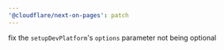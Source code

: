 ```yaml
---
'@cloudflare/next-on-pages': patch
---
```


fix the `setupDevPlatform`'s `options` parameter not being optional
